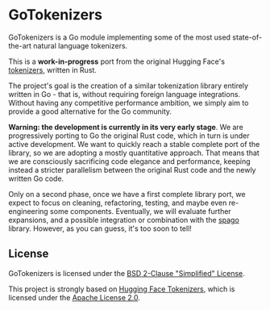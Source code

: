 # GoTokenizers

GoTokenizers is a Go module implementing some of the most used
state-of-the-art natural language tokenizers.

This is a **work-in-progress** port from the original Hugging Face's
[tokenizers](https://github.com/huggingface/tokenizers), written in Rust.

The project's goal is the creation of a similar tokenization library
entirely written in Go - that is, without requiring foreign language
integrations. Without having any competitive performance ambition, we simply
aim to provide a good alternative for the Go community.

**Warning: the development is currently in its very early stage**. We are
progressively porting to Go the original Rust code, which in turn is under
active development.
We want to quickly reach a stable complete port of the library, so we are
adopting a mostly quantitative approach. That means that we are consciously
sacrificing code elegance and performance, keeping instead a stricter
parallelism between the original Rust code and the newly written Go code.

Only on a second phase, once we have a first complete library port, we expect
to focus on cleaning, refactoring, testing, and maybe even re-engineering
some components. Eventually, we will evaluate further expansions, and a
possible integration or combination with the
[spago](https://github.com/saientist/spago) library. However, as you can guess,
it's too soon to tell!

## License

GoTokenizers is licensed under the
[BSD 2-Clause "Simplified" License](https://github.com/saientist/gotokenizers/blob/master/LICENSE).

This project is strongly based on
[Hugging Face Tokenizers](https://github.com/huggingface/tokenizers),
which is licensed under the
[Apache License 2.0](https://github.com/huggingface/tokenizers/blob/master/LICENSE).
